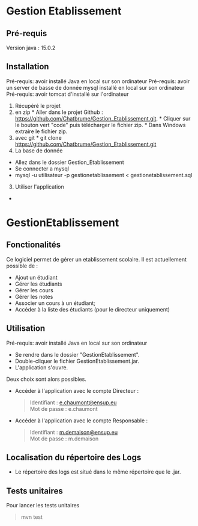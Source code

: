 # Gestion Etablissement

## Pré-requis
Version java : 15.0.2

## Installation

Pré-requis: avoir installé Java en local sur son ordinateur
Pré-requis: avoir un server de basse de donnée mysql installé en local sur son ordinateur
Pré-requis: avoir tomcat d'installé sur l'ordinateur

1. Récupéré le projet
  1. en zip
    * Aller dans le projet Github : https://github.com/Chatbrume/Gestion_Etablissement.git.
    * Cliquer sur le bouton vert "code" puis télécharger le fichier zip.
    * Dans Windows extraire le fichier zip.
  2. avec git
    * git clone https://github.com/Chatbrume/Gestion_Etablissement.git
2. La base de donnée
  * Allez dans le dossier Gestion_Etablissement
  * Se connecter a mysql
  * mysql -u utilisateur -p  gestionetablissement < gestionetablissement.sql
3. Utiliser l'application
  *

# GestionEtablissement

## Fonctionalités

Ce logiciel permet de gérer un etablissement scolaire.
Il est actuellement possible de :
* Ajout un étudiant
* Gérer les étudiants
* Gérer les cours
* Gérer les notes
* Associer un cours à un étudiant;
* Accéder à la liste des étudiants (pour le directeur uniquement)

## Utilisation

Pré-requis: avoir installé Java en local sur son ordinateur

* Se rendre dans le dossier "GestionEtablissement".
* Double-cliquer le fichier GestionEtablissement.jar.
* L'application s'ouvre.

Deux choix sont alors possibles.

* Accéder à l'application avec le compte Directeur :

  > Identifiant : e.chaumont@ensup.eu
  >  <br/>Mot de passe : e.chaumont

* Accéder à l'application avec le compte Responsable :

  > Identifiant : m.demaison@ensup.eu
  >  <br/>Mot de passe : m.demaison

## Localisation du répertoire des Logs

* Le répertoire des logs est situé dans le même répertoire que le .jar.
    
## Tests unitaires
Pour lancer les tests unitaires
> mvn test
